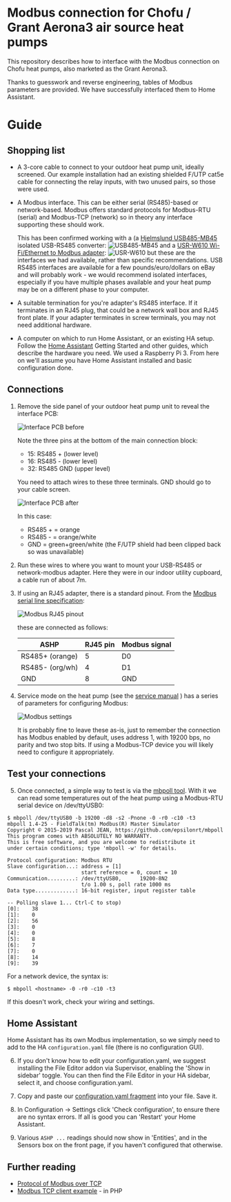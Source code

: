 Modbus connection for Chofu / Grant Aerona3 air source heat pumps
=================================================================

This repository describes how to interface with the Modbus connection on
Chofu heat pumps, also marketed as the Grant Aerona3.

Thanks to guesswork and reverse engineering, tables of Modbus parameters are
provided.  We have successfully interfaced them to Home Assistant.

Guide
=====

Shopping list
-------------

 * A 3-core cable to connect to your outdoor heat pump unit, ideally
   screened.  Our example installation had an existing shielded F/UTP cat5e cable for
   connecting the relay inputs, with two unused pairs, so those were used.

 * A Modbus interface.  This can be either serial (RS485)-based or
   network-based.  Modbus offers standard protocols for Modbus-RTU (serial)
   and Modbus-TCP (network) so in theory any interface supporting these
   should work.

   This has been confirmed working with a (a [Hjelmslund
   USB485-MB45](https://hjelmslund.eu/) isolated USB-RS485 converter:
   ![USB485-MB45](https://hjelmslund.eu/images/RS485%20cable%20modbus.jpg)
   and a [USR-W610 Wi-Fi/Ethernet to Modbus adapter](https://www.amazon.co.uk/gp/product/B07DNWM62H/):
   ![USR-W610](https://m.media-amazon.com/images/I/71+CJam-CKL._AC_SL1100_.jpg)
   but these are the interfaces we had available, rather than specific
   recommendations.  USB RS485 interfaces are available for a few pounds/euro/dollars on
   eBay and will probably work - we would recommend isolated interfaces,
   especially if you have multiple phases available and your heat pump may
   be on a different phase to your computer.

 * A suitable termination for you're adapter's RS485 interface.  If it
   terminates in an RJ45 plug, that could be a
   network wall box and RJ45 front plate.  If your adapter terminates in screw
   terminals, you may not need additional hardware.

 * A computer on which to run Home Assistant, or an existing HA setup. 
   Follow the [Home Assistant](https://www.home-assistant.io/) Getting
   Started and other guides, which describe the hardware you need.  We used a Raspberry
   Pi 3.  From here on we'll assume you have Home Assistant installed and
   basic configuration done.


Connections
-----------

1. Remove the side panel of your outdoor heat pump unit to reveal the interface PCB:

   ![Interface PCB before](images/ashp-interface-pcb-before.jpg)

   Note the three pins at the bottom of the main connection block:
   
   * 15: RS485 + (lower level)
   * 16: RS485 - (lower level)
   * 32: RS485 GND (upper level)

   You need to attach wires to these three terminals.  GND should go to your
   cable screen.

   ![Interface PCB after](images/ashp-interface-pcb-after.jpg)

   In this case:

   * RS485 + = orange
   * RS485 - = orange/white
   * GND = green+green/white (the F/UTP shield had been clipped back so was unavailable)

2. Run these wires to where you want to mount your USB-RS485 or network-modbus
   adapter.  Here they were in our indoor utility cupboard, a cable run of
   about 7m.

3. If using an RJ45 adapter, there is a standard pinout.  From the [Modbus
   serial line specification](https://www.modbus.org/docs/Modbus_over_serial_line_V1_02.pdf):

   ![Modbus RJ45 pinout](images/modbus-rj45.png)

   these are connected as follows:

   | ASHP            | RJ45 pin    | Modbus signal |
   |-----------------|-------------|---------------|
   | RS485+ (orange) | 5           | D0            |
   | RS485- (org/wh) | 4           | D1            |
   | GND             | 8           | GND           |

4. Service mode on the heat pump (see the [service manual](https://github.com/aerona-chofu-ashp/docs/blob/main/Chofu/R32/SERVICE%20MANUAL_AEYC-xx42%2C-xx43XU-GR%20%28RA-98%285%29%29.pdf) )
   has a series of parameters for configuring Modbus:

   ![Modbus settings](images/modbus-settings.png)

   It is probably fine to leave these as-is, just to remember the connection 
   has Modbus enabled by default,
   uses address 1, with 19200 bps, no parity and two stop bits.  If using a
   Modbus-TCP device you will likely need to configure it appropriately.

Test your connections
---------------------

5. Once connected, a simple way to test is via the [mbpoll
   tool](https://github.com/epsilonrt/mbpoll).
   With it we
   can read some temperatures out of the heat pump using a Modbus-RTU serial
   device on /dev/ttyUSB0:

```
$ mbpoll /dev/ttyUSB0 -b 19200 -d8 -s2 -Pnone -0 -r0 -c10 -t3
mbpoll 1.4-25 - FieldTalk(tm) Modbus(R) Master Simulator
Copyright © 2015-2019 Pascal JEAN, https://github.com/epsilonrt/mbpoll
This program comes with ABSOLUTELY NO WARRANTY.
This is free software, and you are welcome to redistribute it
under certain conditions; type 'mbpoll -w' for details.

Protocol configuration: Modbus RTU
Slave configuration...: address = [1]
                        start reference = 0, count = 10
Communication.........: /dev/ttyUSB0,      19200-8N2 
                        t/o 1.00 s, poll rate 1000 ms
Data type.............: 16-bit register, input register table

-- Polling slave 1... Ctrl-C to stop)
[0]: 	38
[1]: 	0
[2]: 	56
[3]: 	0
[4]: 	0
[5]: 	8
[6]: 	7
[7]: 	0
[8]: 	14
[9]: 	39
```

   For a network device, the syntax is:
```
$ mbpoll <hostname> -0 -r0 -c10 -t3
```
   If this doesn't work, check your wiring and settings.


Home Assistant
--------------

Home Assistant has its own Modbus implementation, so we simply need to add
to the HA `configuration.yaml` file (there is no configuration GUI).

6. If you don't know how to edit your configuration.yaml, we suggest
   installing the File Editor addon via Supervisor, enabling the 'Show in
   sidebar' toggle.  You can then find the File Editor in your HA sidebar,
   select it, and choose configuration.yaml.

7. Copy and paste our [configuration.yaml fragment](home-assistant/configuration.yaml)
   into your file.  Save it.

8. In Configuration -> Settings click 'Check configuration', to ensure there
   are no syntax errors.  If all is good you can 'Restart' your Home
   Assistant.

9. Various `ASHP ...` readings should now show in 'Entities', and in the
   Sensors box on the front page, if you haven't configured that otherwise.


Further reading
---------------

* [Protocol of Modbus over TCP](http://www.simplymodbus.ca/TCP.htm)
* [Modbus TCP client example](https://github.com/aldas/modbus-tcp-client/blob/master/examples/rtu.php) - in PHP

